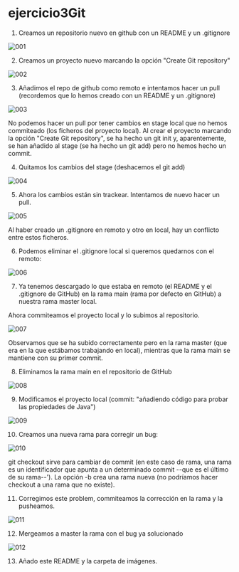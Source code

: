 # ejercicio3Git

1. Creamos un repositorio nuevo en github con un README y un .gitignore

![001](https://user-images.githubusercontent.com/82227874/203109574-fdfdcc58-06aa-49db-a397-cd9ce9accf42.png)


2. Creamos un proyecto nuevo marcando la opción "Create Git repository"

![002](https://user-images.githubusercontent.com/82227874/203109705-462aa1b6-7649-41f9-ac80-e23d42668ac1.png)


3. Añadimos el repo de github como remoto e intentamos hacer un pull (recordemos que lo hemos creado con un README y un .gitignore)

![003](https://user-images.githubusercontent.com/82227874/203109815-b7ceecee-649a-49c6-bcdf-fc1ace6ea674.png)


No podemos hacer un pull por tener cambios en stage local que no hemos commiteado (los ficheros del proyecto local). Al crear el proyecto marcando la opción "Create Git repository", se ha hecho un git init y, aparentemente, se han añadido al stage (se ha hecho un git add) pero no hemos hecho un commit.


4. Quitamos los cambios del stage (deshacemos el git add)


![004](https://user-images.githubusercontent.com/82227874/203109997-ecb41867-84c1-487f-8d90-62d979a6db93.png)


5. Ahora los cambios están sin trackear. Intentamos de nuevo hacer un pull.


![005](https://user-images.githubusercontent.com/82227874/203110097-638080e7-ef1a-4b32-b473-f00ba0af9d80.png)

Al haber creado un .gitignore en remoto y otro en local, hay un conflicto entre estos ficheros.


6. Podemos eliminar el .gitignore local si queremos quedarnos con el remoto:


![006](https://user-images.githubusercontent.com/82227874/203110181-76ff3629-97f1-4b3f-9a12-e23b18b15972.png)


7. Ya tenemos descargado lo que estaba en remoto (el README y el .gitignore de GitHub) en la rama main (rama por defecto en GitHub) a nuestra rama master local.

Ahora commiteamos el proyecto local y lo subimos al repositorio.


![007](https://user-images.githubusercontent.com/82227874/203110262-7deee7fb-1d32-4cdb-bac8-44c83af5c951.png)


Observamos que se ha subido correctamente pero en la rama master (que era en la que estábamos trabajando en local), mientras que la rama main se mantiene con su primer commit.


8. Eliminamos la rama main en el repositorio de GitHub


![008](https://user-images.githubusercontent.com/82227874/203110447-f75954fb-812e-4e8a-96ce-94475fe75d11.png)


9. Modificamos el proyecto local (commit: "añadiendo código para probar las propiedades de Java")


![009](https://user-images.githubusercontent.com/82227874/203110544-93bbba21-e488-43a4-a50f-766274543365.png)


10. Creamos una nueva rama para corregir un bug:  


![010](https://user-images.githubusercontent.com/82227874/203110659-10a59d13-dea4-4e0f-9d5e-399bbda08d4f.png)


git checkout sirve para cambiar de commit (en este caso de rama, una rama es un identificador que apunta a un determinado commit --que es el último de su rama--'). La opción -b crea una rama nueva (no podríamos hacer checkout a una rama que no existe).



11. Corregimos este problem, commiteamos la corrección en la rama y la pusheamos.


![011](https://user-images.githubusercontent.com/82227874/203110748-6a483bca-32d6-461f-8be6-76a465ed1470.png)


12. Mergeamos a master la rama con el bug ya solucionado


![012](https://user-images.githubusercontent.com/82227874/203110794-746468fb-0939-4db0-abbf-0b54ff225f63.png)


13. Añado este README y la carpeta de imágenes.
